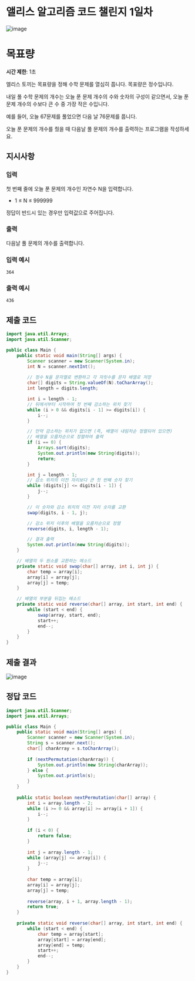 # 앨리스 알고리즘 코드 챌린지 1일차

![image](https://imgur.com/ucRQM1q.png)

# 목표량

**시간 제한**: 1초

엘리스 토끼는 목표량을 정해 수학 문제를 열심히 풉니다. 목표량은 정수입니다.

내일 풀 수학 문제의 개수는 오늘 푼 문제 개수의 수와 숫자의 구성이 같으면서, 오늘 푼 문제 개수의 수보다 큰 수 중 가장 작은 수입니다.

예를 들어, 오늘 67문제를 풀었으면 다음 날 76문제를 풉니다.

오늘 푼 문제의 개수를 줬을 때 다음날 풀 문제의 개수를 출력하는 프로그램을 작성하세요.

## 지시사항

### 입력

첫 번째 줄에 오늘 푼 문제의 개수인 자연수 N을 입력합니다.

- 1 ≤ N ≤ 999999

정답이 반드시 있는 경우만 입력값으로 주어집니다.

### 출력

다음날 풀 문제의 개수를 출력합니다.

### 입력 예시

```
364
```

### 출력 예시

```
436
```

## 제출 코드
```java
import java.util.Arrays;
import java.util.Scanner;

public class Main {
    public static void main(String[] args) {
        Scanner scanner = new Scanner(System.in);
        int N = scanner.nextInt();
        
        // 정수 N을 문자열로 변환하고 각 자릿수를 문자 배열로 저장
        char[] digits = String.valueOf(N).toCharArray();
        int length = digits.length;

        int i = length - 1;
        // 뒤에서부터 시작하여 첫 번째 감소하는 위치 찾기
        while (i > 0 && digits[i - 1] >= digits[i]) {
            i--;
        }

        // 만약 감소하는 위치가 없으면 (즉, 배열이 내림차순 정렬되어 있으면)
        // 배열을 오름차순으로 정렬하여 출력
        if (i == 0) {
            Arrays.sort(digits);
            System.out.println(new String(digits));
            return;
        }

        int j = length - 1;
        // 감소 위치의 이전 자리보다 큰 첫 번째 숫자 찾기
        while (digits[j] <= digits[i - 1]) {
            j--;
        }

        // 이 숫자와 감소 위치의 이전 자리 숫자를 교환
        swap(digits, i - 1, j);

        // 감소 위치 이후의 배열을 오름차순으로 정렬
        reverse(digits, i, length - 1);

        // 결과 출력
        System.out.println(new String(digits));
    }

    // 배열의 두 원소를 교환하는 메소드
    private static void swap(char[] array, int i, int j) {
        char temp = array[i];
        array[i] = array[j];
        array[j] = temp;
    }

    // 배열의 부분을 뒤집는 메소드
    private static void reverse(char[] array, int start, int end) {
        while (start < end) {
            swap(array, start, end);
            start++;
            end--;
        }
    }
}
```

## 제출 결과

![image](https://imgur.com/8TvtVNc.png)

## 정답 코드
```java
import java.util.Scanner;
import java.util.Arrays;

public class Main {
    public static void main(String[] args) {
        Scanner scanner = new Scanner(System.in);
        String s = scanner.next();
        char[] charArray = s.toCharArray();
        
        if (nextPermutation(charArray)) {
            System.out.println(new String(charArray));
        } else {
            System.out.println(s);
        }
    }
    
    public static boolean nextPermutation(char[] array) {
        int i = array.length - 2;
        while (i >= 0 && array[i] >= array[i + 1]) {
            i--;
        }
        
        if (i < 0) {
            return false;
        }
        
        int j = array.length - 1;
        while (array[j] <= array[i]) {
            j--;
        }
        
        char temp = array[i];
        array[i] = array[j];
        array[j] = temp;
        
        reverse(array, i + 1, array.length - 1);
        return true;
    }
    
    private static void reverse(char[] array, int start, int end) {
        while (start < end) {
            char temp = array[start];
            array[start] = array[end];
            array[end] = temp;
            start++;
            end--;
        }
    }
}
```
